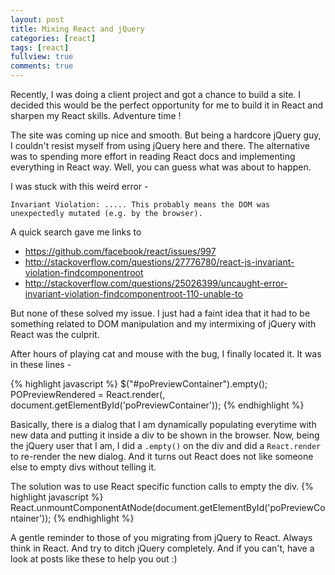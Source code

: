 ```yaml
---
layout: post
title: Mixing React and jQuery
categories: [react]
tags: [react]
fullview: true
comments: true
---
```


Recently, I was doing a client project and got a chance to build a site. I decided this would be the perfect opportunity for me to build it in React and sharpen my React skills. Adventure time !

The site was coming up nice and smooth. But being a hardcore jQuery guy, I couldn't resist myself from using jQuery here and there. The alternative was to spending more effort in reading React docs and implementing everything in React way. Well, you can guess what was about to happen.

I was stuck with this weird error -
```
Invariant Violation: ..... This probably means the DOM was unexpectedly mutated (e.g. by the browser).
```

A quick search gave me links to

*    <https://github.com/facebook/react/issues/997>
*    <http://stackoverflow.com/questions/27776780/react-js-invariant-violation-findcomponentroot>
*    <http://stackoverflow.com/questions/25026399/uncaught-error-invariant-violation-findcomponentroot-110-unable-to>

But none of these solved my issue. I just had a faint idea that it had to be something related to DOM manipulation and my intermixing of jQuery with React was the culprit.

After hours of playing cat and mouse with the bug, I finally located it. It was in these lines -

{% highlight javascript %}
$("#poPreviewContainer").empty();
POPreviewRendered = React.render(<POPreviewDialog
    poData={this.props.poData}
    poItems={this.props.poItems} />,
    document.getElementById('poPreviewContainer'));
{% endhighlight %}

Basically, there is a dialog that I am dynamically populating everytime with new data and putting it inside a div to be shown in the browser. Now, being the jQuery user that I am, I did a ```.empty()``` on the div and did a ```React.render``` to re-render the new dialog. And it turns out React does not like someone else to empty divs without telling it.

The solution was to use React specific function calls to empty the div.
{% highlight javascript %}
React.unmountComponentAtNode(document.getElementById('poPreviewContainer'));
{% endhighlight %}

A gentle reminder to those of you migrating from jQuery to React. Always think in React. And try to ditch jQuery completely. And if you can't, have a look at posts like these to help you out :)
